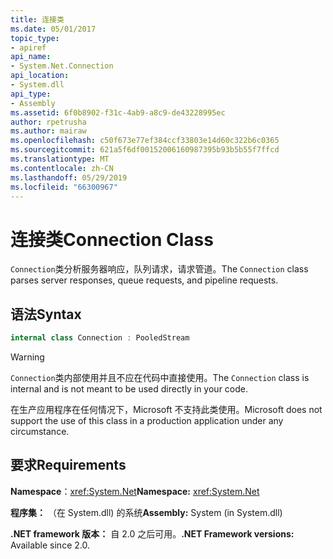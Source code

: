 ```yaml
---
title: 连接类
ms.date: 05/01/2017
topic_type:
- apiref
api_name:
- System.Net.Connection
api_location:
- System.dll
api_type:
- Assembly
ms.assetid: 6f0b8902-f31c-4ab9-a8c9-de43228995ec
author: rpetrusha
ms.author: mairaw
ms.openlocfilehash: c50f673e77ef384ccf33803e14d60c322b6c0365
ms.sourcegitcommit: 621a5f6df00152006160987395b93b5b55f7ffcd
ms.translationtype: MT
ms.contentlocale: zh-CN
ms.lasthandoff: 05/29/2019
ms.locfileid: "66300967"
---
```

# <a name="connection-class"></a><span data-ttu-id="93037-102">连接类</span><span class="sxs-lookup"><span data-stu-id="93037-102">Connection Class</span></span>

<span data-ttu-id="93037-103">`Connection`类分析服务器响应，队列请求，请求管道。</span><span class="sxs-lookup"><span data-stu-id="93037-103">The `Connection` class parses server responses, queue requests, and pipeline requests.</span></span>

## <a name="syntax"></a><span data-ttu-id="93037-104">语法</span><span class="sxs-lookup"><span data-stu-id="93037-104">Syntax</span></span>
  
```csharp  
internal class Connection : PooledStream
```

> [!WARNING]
> <span data-ttu-id="93037-105">`Connection`类内部使用并且不应在代码中直接使用。</span><span class="sxs-lookup"><span data-stu-id="93037-105">The `Connection` class is internal and is not meant to be used directly in your code.</span></span>
> 
> <span data-ttu-id="93037-106">在生产应用程序在任何情况下，Microsoft 不支持此类使用。</span><span class="sxs-lookup"><span data-stu-id="93037-106">Microsoft does not support the use of this class in a production application under any circumstance.</span></span>

## <a name="requirements"></a><span data-ttu-id="93037-107">要求</span><span class="sxs-lookup"><span data-stu-id="93037-107">Requirements</span></span>

<span data-ttu-id="93037-108">**Namespace**：<xref:System.Net></span><span class="sxs-lookup"><span data-stu-id="93037-108">**Namespace:** <xref:System.Net></span></span>

<span data-ttu-id="93037-109">**程序集：** （在 System.dll) 的系统</span><span class="sxs-lookup"><span data-stu-id="93037-109">**Assembly:** System (in System.dll)</span></span>

<span data-ttu-id="93037-110">**.NET framework 版本：** 自 2.0 之后可用。</span><span class="sxs-lookup"><span data-stu-id="93037-110">**.NET Framework versions:** Available since 2.0.</span></span>
